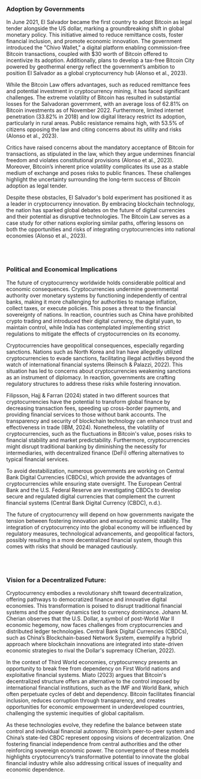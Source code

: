 
<br><br> <!-- Adds extra vertical space -->

### Adoption by Governments

In June 2021, El Salvador became the first country to adopt Bitcoin as legal tender alongside the US dollar, marking a groundbreaking shift in global monetary policy. This initiative aimed to reduce remittance costs, foster financial inclusion, and promote economic innovation. The government introduced the "Chivo Wallet," a digital platform enabling commission-free Bitcoin transactions, coupled with $30 worth of Bitcoin offered to incentivize its adoption. Additionally, plans to develop a tax-free Bitcoin City powered by geothermal energy reflect the government’s ambition to position El Salvador as a global cryptocurrency hub (Alonso et al., 2023).

While the Bitcoin Law offers advantages, such as reduced remittance fees and potential investment in cryptocurrency mining, it has faced significant challenges. The extreme volatility of Bitcoin has resulted in substantial losses for the Salvadoran government, with an average loss of 62.81% on Bitcoin investments as of November 2022. Furthermore, limited internet penetration (33.82% in 2018) and low digital literacy restrict its adoption, particularly in rural areas. Public resistance remains high, with 53.5% of citizens opposing the law and citing concerns about its utility and risks (Alonso et al., 2023).

Critics have raised concerns about the mandatory acceptance of Bitcoin for transactions, as stipulated in the law, which they argue undermines financial freedom and violates constitutional provisions (Alonso et al., 2023). Moreover, Bitcoin’s inherent price volatility complicates its use as a stable medium of exchange and poses risks to public finances. These challenges highlight the uncertainty surrounding the long-term success of Bitcoin adoption as legal tender.

Despite these obstacles, El Salvador's bold experiment has positioned it as a leader in cryptocurrency innovation. By embracing blockchain technology, the nation has sparked global debates on the future of digital currencies and their potential as disruptive technologies. The Bitcoin Law serves as a case study for other nations exploring similar paths, offering lessons on both the opportunities and risks of integrating cryptocurrencies into national economies (Alonso et al., 2023).

<br><br> <!-- Adds extra vertical space -->
### Political and Economical Implications

The future of cryptocurrency worldwide holds considerable political and economic consequences. Cryptocurrencies undermine governmental authority over monetary systems by functioning independently of central banks, making it more challenging for authorities to manage inflation, collect taxes, or execute policies. This poses a threat to the financial sovereignty of nations. In reaction, countries such as China have prohibited crypto trading and introduced their digital currency, the digital yuan, to maintain control, while India has contemplated implementing strict regulations to mitigate the effects of cryptocurrencies on its economy.

Cryptocurrencies have geopolitical consequences, especially regarding sanctions. Nations such as North Korea and Iran have allegedly utilized cryptocurrencies to evade sanctions, facilitating illegal activities beyond the watch of international financial systems (Reinsch & Palazzi, 2022). This situation has led to concerns about cryptocurrencies weakening sanctions as an instrument of diplomacy. In reaction, governments are crafting regulatory structures to address these risks while fostering innovation.

Filipsson, Hajj & Farran (2024) stated in two different sources that cryptocurrencies have the potential to transform global finance by decreasing transaction fees, speeding up cross-border payments, and providing financial services to those without bank accounts. The transparency and security of blockchain technology can enhance trust and effectiveness in trade (IBM, 2024). Nonetheless, the volatility of cryptocurrencies, such as the fluctuations in Bitcoin's value, poses risks to financial stability and market predictability. Furthermore, cryptocurrencies might disrupt traditional banking by diminishing the necessity for intermediaries, with decentralized finance (DeFi) offering alternatives to typical financial services.

To avoid destabilization, numerous governments are working on Central Bank Digital Currencies (CBDCs), which provide the advantages of cryptocurrencies while ensuring state oversight. The European Central Bank and the U.S. Federal Reserve are investigating CBDCs to develop secure and regulated digital currencies that complement the current financial systems  (Central Bank Digital Currency (CBDC), n.d.).

The future of cryptocurrency will depend on how governments navigate the tension between fostering innovation and ensuring economic stability. The integration of cryptocurrency into the global economy will be influenced by regulatory measures, technological advancements, and geopolitical factors, possibly resulting in a more decentralized financial system, though this comes with risks that should be managed cautiously.

<br><br> <!-- Adds extra vertical space -->
### Vision for a Decentralized Future:

Cryptocurrency embodies a revolutionary shift toward decentralization, offering pathways to democratized finance and innovative digital economies. This transformation is poised to disrupt traditional financial systems and the power dynamics tied to currency dominance. Johann M. Cherian observes that the U.S. Dollar, a symbol of post-World War II economic hegemony, now faces challenges from cryptocurrencies and distributed ledger technologies. Central Bank Digital Currencies (CBDCs), such as China’s Blockchain-based Network System, exemplify a hybrid approach where blockchain innovations are integrated into state-driven economic strategies to rival the Dollar's supremacy (Cherian, 2022).

In the context of Third World economies, cryptocurrency presents an opportunity to break free from dependency on First World nations and exploitative financial systems. Miato (2023) argues that Bitcoin's decentralized structure offers an alternative to the control imposed by international financial institutions, such as the IMF and World Bank, which often perpetuate cycles of debt and dependency. Bitcoin facilitates financial inclusion, reduces corruption through transparency, and creates opportunities for economic empowerment in underdeveloped countries, challenging the systemic inequities of global capitalism.

As these technologies evolve, they redefine the balance between state control and individual financial autonomy. Bitcoin’s peer-to-peer system and China’s state-led CBDC represent opposing visions of decentralization. One fostering financial independence from central authorities and the other reinforcing sovereign economic power. The convergence of these models highlights cryptocurrency’s transformative potential to innovate the global financial industry  while also  addressing critical issues of inequality and economic dependence.
